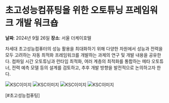 <!-- TODO url 변경 -->

# 초고성능컴퓨팅을 위한 오토튜닝 프레임워크 개발 워크숍

**날짜**: 2024년 9월 26일
**장소**: 서울 더케이호텔

차세대 초고성능컴퓨터의 성능 활용을 최대화하기 위해 다양한 차원에서 성능과 전력을 모두 고려하는 자동 최적화 프레임워크를 개발하는 과제의 연구 및 개발 내용을 공유한다. 컴파일 시간 오토튜닝과 런타임 최적화, 여러 계층의 최적화를 통합하는 메타 오토튜너, 전력 예측 모델 등의 설계를 검토하고, 추후 개발 방향을 발전적으로 논의하고자 한다.

![KSC이미지](https://test-hyperf.netlify.app/data/events/posts/event/images/240926image7.jpg)
![KSC이미지](https://test-hyperf.netlify.app/data/events/posts/event/images/240926image43.jpg)
![KSC이미지](https://test-hyperf.netlify.app/data/events/posts/event/images/240926image14.jpg)
![KSC이미지](https://test-hyperf.netlify.app/data/events/posts/event/images/240926image26.jpg)

[#초고성능컴퓨팅]
